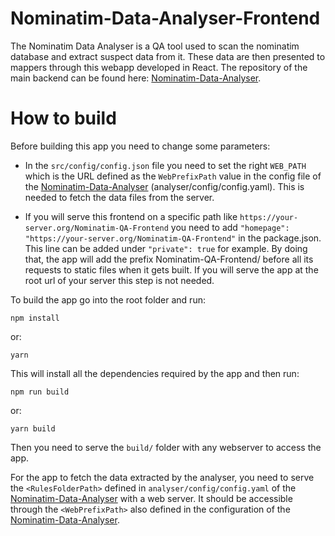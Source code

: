 # Nominatim-Data-Analyser-Frontend

The Nominatim Data Analyser is a QA tool used to scan the nominatim database and extract suspect data from it. These data are then presented to mappers through this webapp developed in React. The repository of the main backend can be found here: [Nominatim-Data-Analyser](https://github.com/osm-search/Nominatim-Data-Analyser).

# How to build

Before building this app you need to change some parameters:

* In the ```src/config/config.json``` file you need to set the right ```WEB_PATH``` which is the URL defined as the ```WebPrefixPath``` value in the config file of the [Nominatim-Data-Analyser](https://github.com/osm-search/Nominatim-Data-Analyser) (analyser/config/config.yaml). This is needed to fetch the data files from the server.

* If you will serve this frontend on a specific path like ```https://your-server.org/Nominatim-QA-Frontend``` you need to add ```"homepage": "https://your-server.org/Nominatim-QA-Frontend"``` in the package.json. This line can be added under ```"private": true``` for example.
By doing that, the app will add the prefix Nominatim-QA-Frontend/ before all its requests to static files when it gets built.
If you will serve the app at the root url of your server this step is not needed.

To build the app go into the root folder and run:
```
npm install
```
or:
```
yarn
```
This will install all the dependencies required by the app and then run:
```
npm run build
```
or:
```
yarn build
```
Then you need to serve the ```build/``` folder with any webserver to access the app.

For the app to fetch the data extracted by the analyser, you need to serve the ```<RulesFolderPath>``` defined in ```analyser/config/config.yaml``` of the [Nominatim-Data-Analyser](https://github.com/osm-search/Nominatim-Data-Analyser) with a web server. It should be accessible through the ```<WebPrefixPath>``` also defined in the configuration of the [Nominatim-Data-Analyser](https://github.com/osm-search/Nominatim-Data-Analyser).
